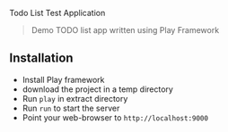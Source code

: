 Todo List Test Application

> Demo TODO list app written using Play Framework

## Installation

* Install Play framework
* download the project in a temp directory
* Run `play` in extract directory
* Run `run` to start the server
* Point your web-browser to `http://localhost:9000`
